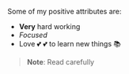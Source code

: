 Some of my positive attributes are:

- **Very** hard working
- _Focused_
- Love 💕 :two_hearts: to learn new things :books:
> **Note**: Read carefully
